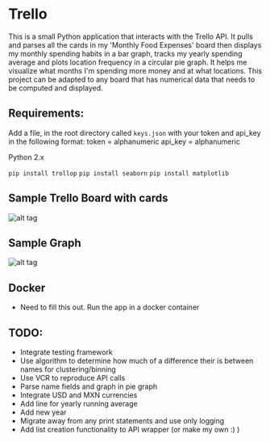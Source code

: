 # Trello
This is a small Python application that interacts with the Trello API. It pulls and parses all the cards in my 'Monthly Food Expenses' board then displays my monthly spending habits in a bar graph, tracks my yearly spending average and plots location frequency in a circular pie graph. It helps me visualize what months I'm spending more money and at what locations. This project can be adapted to any board that has numerical data that needs to be computed and displayed.



## Requirements:
Add a file, in the root directory called `keys.json` with your token and api_key in the following format:
token = alphanumeric
api_key = alphanumeric

Python 2.x

`pip install trollop`
`pip install seaborn`
`pip install matplotlib`

## Sample Trello Board with cards
![alt tag](https://raw.githubusercontent.com/211217613/trello-scraper/master/images/trello_screenshot.png)
## Sample Graph
![alt tag](https://raw.githubusercontent.com/211217613/trello-scraper/master/images/graph.png)


## Docker
- Need to fill this out. Run the app in a docker container

## TODO:
- Integrate testing framework
- Use algorithm to determine how much of a difference their is between names for clustering/binning
- Use VCR to reproduce API calls
- Parse name fields and graph in pie graph
- Integrate USD and MXN currencies
- Add line for yearly running average
- Add new year
- Migrate away from any print statements and use only logging
- Add list creation functionality to API wrapper (or make my own :) )
